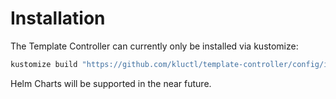 # Installation

The Template Controller can currently only be installed via kustomize:

```sh
kustomize build "https://github.com/kluctl/template-controller/config/install?ref=v0.1.0" | kubectl apply -f-
```

Helm Charts will be supported in the near future.